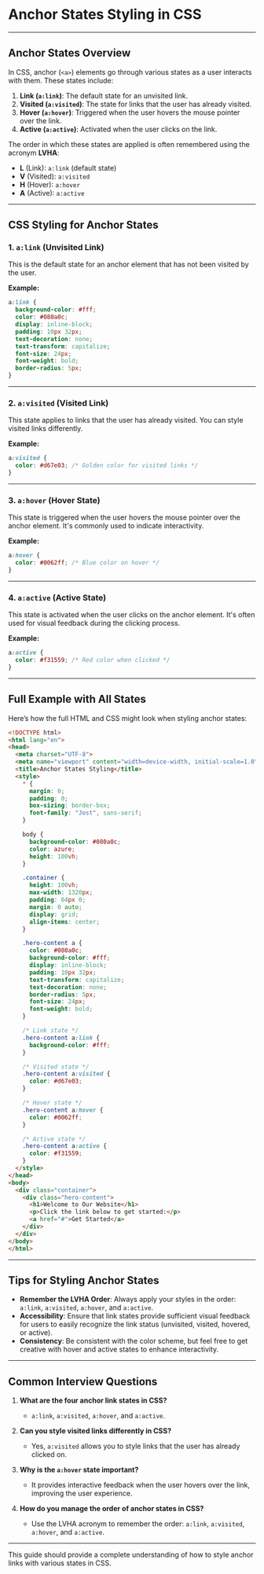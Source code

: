 # Anchor States Styling in CSS

---

## Anchor States Overview

In CSS, anchor (`<a>`) elements go through various states as a user interacts with them. These states include:

1. **Link (`a:link`)**: The default state for an unvisited link.
2. **Visited (`a:visited`)**: The state for links that the user has already visited.
3. **Hover (`a:hover`)**: Triggered when the user hovers the mouse pointer over the link.
4. **Active (`a:active`)**: Activated when the user clicks on the link.

The order in which these states are applied is often remembered using the acronym **LVHA**:

- **L** (Link): `a:link` (default state)
- **V** (Visited): `a:visited`
- **H** (Hover): `a:hover`
- **A** (Active): `a:active`

---

## CSS Styling for Anchor States

### 1. **`a:link`** (Unvisited Link)
This is the default state for an anchor element that has not been visited by the user.

**Example:**
```css
a:link {
  background-color: #fff;
  color: #080a0c;
  display: inline-block;
  padding: 10px 32px;
  text-decoration: none;
  text-transform: capitalize;
  font-size: 24px;
  font-weight: bold;
  border-radius: 5px;
}
```

---

### 2. **`a:visited`** (Visited Link)
This state applies to links that the user has already visited. You can style visited links differently.

**Example:**
```css
a:visited {
  color: #d67e03; /* Golden color for visited links */
}
```

---

### 3. **`a:hover`** (Hover State)
This state is triggered when the user hovers the mouse pointer over the anchor element. It's commonly used to indicate interactivity.

**Example:**
```css
a:hover {
  color: #0062ff; /* Blue color on hover */
}
```

---

### 4. **`a:active`** (Active State)
This state is activated when the user clicks on the anchor element. It's often used for visual feedback during the clicking process.

**Example:**
```css
a:active {
  color: #f31559; /* Red color when clicked */
}
```

---

## Full Example with All States

Here’s how the full HTML and CSS might look when styling anchor states:

```html
<!DOCTYPE html>
<html lang="en">
<head>
  <meta charset="UTF-8">
  <meta name="viewport" content="width=device-width, initial-scale=1.0">
  <title>Anchor States Styling</title>
  <style>
    * {
      margin: 0;
      padding: 0;
      box-sizing: border-box;
      font-family: "Jost", sans-serif;
    }

    body {
      background-color: #080a0c;
      color: azure;
      height: 100vh;
    }

    .container {
      height: 100vh;
      max-width: 1320px;
      padding: 64px 0;
      margin: 0 auto;
      display: grid;
      align-items: center;
    }

    .hero-content a {
      color: #080a0c;
      background-color: #fff;
      display: inline-block;
      padding: 10px 32px;
      text-transform: capitalize;
      text-decoration: none;
      border-radius: 5px;
      font-size: 24px;
      font-weight: bold;
    }

    /* Link state */
    .hero-content a:link {
      background-color: #fff;
    }

    /* Visited state */
    .hero-content a:visited {
      color: #d67e03;
    }

    /* Hover state */
    .hero-content a:hover {
      color: #0062ff;
    }

    /* Active state */
    .hero-content a:active {
      color: #f31559;
    }
  </style>
</head>
<body>
  <div class="container">
    <div class="hero-content">
      <h1>Welcome to Our Website</h1>
      <p>Click the link below to get started:</p>
      <a href="#">Get Started</a>
    </div>
  </div>
</body>
</html>
```

---

## Tips for Styling Anchor States

- **Remember the LVHA Order**: Always apply your styles in the order: `a:link`, `a:visited`, `a:hover`, and `a:active`.
- **Accessibility**: Ensure that link states provide sufficient visual feedback for users to easily recognize the link status (unvisited, visited, hovered, or active).
- **Consistency**: Be consistent with the color scheme, but feel free to get creative with hover and active states to enhance interactivity.

---

## Common Interview Questions

1. **What are the four anchor link states in CSS?**
   - `a:link`, `a:visited`, `a:hover`, and `a:active`.

2. **Can you style visited links differently in CSS?**
   - Yes, `a:visited` allows you to style links that the user has already clicked on.

3. **Why is the `a:hover` state important?**
   - It provides interactive feedback when the user hovers over the link, improving the user experience.

4. **How do you manage the order of anchor states in CSS?**
   - Use the LVHA acronym to remember the order: `a:link`, `a:visited`, `a:hover`, and `a:active`.

---

This guide should provide a complete understanding of how to style anchor links with various states in CSS.
